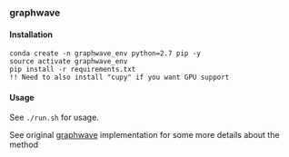 ### graphwave

#### Installation

```
conda create -n graphwave_env python=2.7 pip -y
source activate graphwave_env
pip install -r requirements.txt
!! Need to also install "cupy" if you want GPU support
```

#### Usage

See `./run.sh` for usage.

See original [graphwave](https://github.com/snap-stanford/graphwave) implementation for some more details about the method